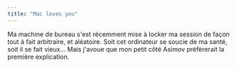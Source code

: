 ```yaml
---
title: "Mac loves you"
---
```


Ma machine de bureau s'est récemment mise à locker ma session de façon tout à
fait arbitraire, et aléatoire. Soit cet ordinateur se soucie de ma santé, soit
il se fait vieux... Mais j'avoue que mon petit côté Asimov préfèrerait la
première explication.

